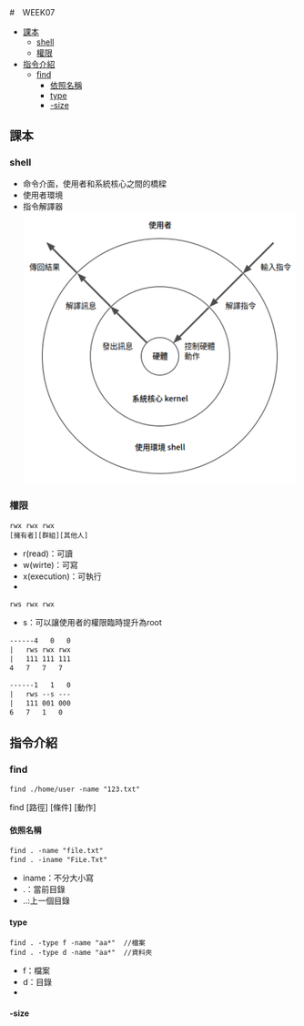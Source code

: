 #　WEEK07

- [課本](#課本)
  - [shell](#shell)
  - [權限](#權限)
- [指令介紹](#指令介紹)
  - [find](#find)
    - [依照名稱](#依照名稱)
    - [type](#type)
    - [-size](#-size)


## 課本
### shell
- 命令介面，使用者和系統核心之間的橋樑
- 使用者環境
- 指令解譯器
![shell](pic\shell.png)

### 權限
```
rwx rwx rwx
[擁有者][群組][其他人]
```
- r(read)：可讀
- w(wirte)：可寫
- x(execution)：可執行
- 
```
rws rwx rwx
```
- s：可以讓使用者的權限臨時提升為root

```
------4   0   0
|   rws rwx rwx
|   111 111 111
4   7   7   7
```
```
------1   1   0
|   rws --s ---
|   111 001 000
6   7   1   0
```



## 指令介紹

### find
```
find ./home/user -name "123.txt"
```
find [路徑] [條件] [動作]

#### 依照名稱
```
find . -name "file.txt"
find . -iname "FiLe.Txt"
```
- iname：不分大小寫
- .：當前目錄
- ..:上一個目錄
  
#### type   
```
find . -type f -name "aa*"  //檔案
find . -type d -name "aa*"  //資料夾
```
- f：檔案
- d：目錄
- 
#### -size
















































































































































































































